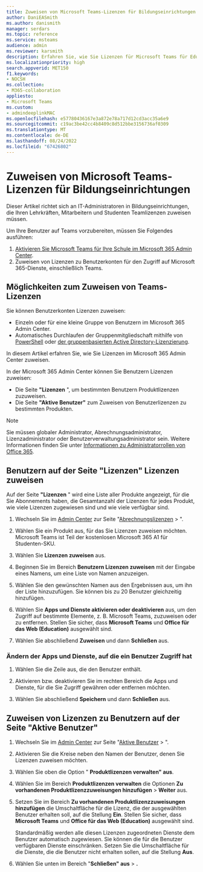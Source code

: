 ```yaml
---
title: Zuweisen von Microsoft Teams-Lizenzen für Bildungseinrichtungen
author: DaniEASmith
ms.author: danismith
manager: serdars
ms.topic: reference
ms.service: msteams
audience: admin
ms.reviewer: karsmith
description: Erfahren Sie, wie Sie Lizenzen für Microsoft Teams für Education zuweisen.
ms.localizationpriority: high
search.appverid: MET150
f1.keywords:
- NOCSH
ms.collection:
- M365-collaboration
appliesto:
- Microsoft Teams
ms.custom:
- admindeeplinkMAC
ms.openlocfilehash: e57780436167e3a872e78a717d12cd3acc35a6e9
ms.sourcegitcommit: c19ac3be42cc4b8409c8d512bbe3156736af0309
ms.translationtype: MT
ms.contentlocale: de-DE
ms.lasthandoff: 08/24/2022
ms.locfileid: "67426802"
---
```

# <a name="assign-microsoft-teams-licenses-for-education"></a>Zuweisen von Microsoft Teams-Lizenzen für Bildungseinrichtungen

Dieser Artikel richtet sich an IT-Administratoren in Bildungseinrichtungen, die Ihren Lehrkräften, Mitarbeitern und Studenten Teamlizenzen zuweisen müssen.

Um Ihre Benutzer auf Teams vorzubereiten, müssen Sie Folgendes ausführen:

1. [Aktivieren Sie Microsoft Teams für Ihre Schule im Microsoft 365 Admin Center](/microsoft-365/education/intune-edu-trial/enable-microsoft-teams).
2. Zuweisen von Lizenzen zu Benutzerkonten für den Zugriff auf Microsoft 365-Dienste, einschließlich Teams.

## <a name="ways-to-assign-teams-licenses"></a>Möglichkeiten zum Zuweisen von Teams-Lizenzen

Sie können Benutzerkonten Lizenzen zuweisen:

- Einzeln oder für eine kleine Gruppe von Benutzern im Microsoft 365 Admin Center.
- Automatisches Durchlaufen der Gruppenmitgliedschaft mithilfe von [PowerShell](/office365/enterprise/powershell/assign-licenses-to-user-accounts-with-office-365-powershell) oder [der gruppenbasierten Active Directory-Lizenzierung](/azure/active-directory/users-groups-roles/licensing-groups-assign).

In diesem Artikel erfahren Sie, wie Sie Lizenzen im Microsoft 365 Admin Center zuweisen.

In der Microsoft 365 Admin Center können Sie Benutzern Lizenzen zuweisen:

- Die Seite **"Lizenzen** ", um bestimmten Benutzern Produktlizenzen zuzuweisen.
- Die Seite **"Aktive Benutzer"** zum Zuweisen von Benutzerlizenzen zu bestimmten Produkten.

> [!NOTE]
> Sie müssen globaler Administrator, Abrechnungsadministrator, Lizenzadministrator oder Benutzerverwaltungsadministrator sein. Weitere Informationen finden Sie unter [Informationen zu Administratorrollen von Office 365](/microsoft-365/admin/add-users/about-admin-roles).

## <a name="assign-licenses-to-users-on-the-licenses-page"></a>Benutzern auf der Seite "Lizenzen" Lizenzen zuweisen

Auf der Seite **"Lizenzen** " wird eine Liste aller Produkte angezeigt, für die Sie Abonnements haben, die Gesamtanzahl der Lizenzen für jedes Produkt, wie viele Lizenzen zugewiesen sind und wie viele verfügbar sind.

1. Wechseln Sie im [Admin Center](https://go.microsoft.com/fwlink/p/?linkid=2024339) zur Seite "[Abrechnungslizenzen](https://go.microsoft.com/fwlink/p/?linkid=842264) > ".

2. Wählen Sie ein Produkt aus, für das Sie Lizenzen zuweisen möchten. Microsoft Teams ist Teil der kostenlosen Microsoft 365 A1 für Studenten-SKU.

3. Wählen Sie **Lizenzen zuweisen** aus.

4. Beginnen Sie im Bereich **Benutzern Lizenzen zuweisen** mit der Eingabe eines Namens, um eine Liste von Namen anzuzeigen.

5. Wählen Sie den gewünschten Namen aus den Ergebnissen aus, um ihn der Liste hinzuzufügen. Sie können bis zu 20 Benutzer gleichzeitig hinzufügen.

6. Wählen Sie **Apps und Dienste aktivieren oder deaktivieren** aus, um den Zugriff auf bestimmte Elemente, z. B. Microsoft Teams, zuzuweisen oder zu entfernen. Stellen Sie sicher, dass **Microsoft Teams** und **Office für das Web (Education)** ausgewählt sind.

7. Wählen Sie abschließend **Zuweisen** und dann **Schließen** aus.

### <a name="change-the-apps-and-services-a-user-has-access-to"></a>Ändern der Apps und Dienste, auf die ein Benutzer Zugriff hat

1. Wählen Sie die Zeile aus, die den Benutzer enthält.

2. Aktivieren bzw. deaktivieren Sie im rechten Bereich die Apps und Dienste, für die Sie Zugriff gewähren oder entfernen möchten.

3. Wählen Sie abschließend **Speichern** und dann **Schließen** aus.

## <a name="assign-licenses-to-users-on-the-active-users-page"></a>Zuweisen von Lizenzen zu Benutzern auf der Seite "Aktive Benutzer"

1. Wechseln Sie im [Admin Center](https://go.microsoft.com/fwlink/p/?linkid=2024339) zur Seite "[Aktive Benutzer](https://go.microsoft.com/fwlink/p/?linkid=834822) > ".

2. Aktivieren Sie die Kreise neben den Namen der Benutzer, denen Sie Lizenzen zuweisen möchten.

3. Wählen Sie oben die Option " **Produktlizenzen verwalten" aus**.

4. Wählen Sie im Bereich **Produktlizenzen verwalten** die Optionen **Zu vorhandenen Produktlizenzzuweisungen hinzufügen** > **Weiter** aus.

5. Setzen Sie im Bereich **Zu vorhandenen Produktlizenzzuweisungen hinzufügen** die Umschaltfläche für die Lizenz, die der ausgewählten Benutzer erhalten soll, auf die Stellung **Ein**. Stellen Sie sicher, dass **Microsoft Teams** und **Office für das Web (Education)** ausgewählt sind.

   Standardmäßig werden alle diesen Lizenzen zugeordneten Dienste dem Benutzer automatisch zugewiesen. Sie können die für die Benutzer verfügbaren Dienste einschränken. Setzen Sie die Umschaltfläche für die Dienste, die die Benutzer nicht erhalten sollen, auf die Stellung **Aus**.

6. Wählen Sie unten im Bereich "**Schließen" aus** > **.**

